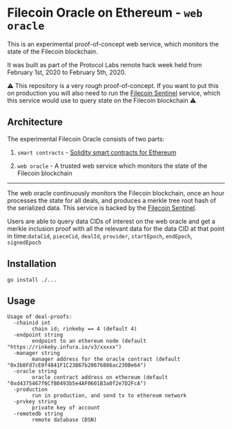 # Filecoin Oracle on Ethereum - `web oracle`

This is an experimental proof-of-concept web service, which monitors the state of the Filecoin blockchain.

It was built as part of the Protocol Labs remote hack week held from February 1st, 2020 to February 5th, 2020.

:warning: This repository is a very rough proof-of-concept. If you want to put this on production you will also need to run the [Filecoin Sentinel](https://github.com/filecoin-project/sentinel) service, which this service would use to query state on the Filecoin blockchain :warning:

## Architecture

The experimental Filecoin Oracle consists of two parts:

1. `smart contracts` - [Solidity smart contracts for Ethereum](https://github.com/nonsense/filecoin-oracle)

2. `web oracle` - A trusted web service which monitors the state of the Filecoin blockchain

---

The web oracle continuously monitors the Filecoin blockchain, once an hour processes the state for all deals, and produces a merkle tree root hash of the serialized data. This service is backed by the [Filecoin Sentinel](https://github.com/filecoin-project/sentinel).

Users are able to query data CIDs of interest on the web oracle and get a merkle inclusion proof with all the relevant data for the data CID at that point in time:`dataCid`, `pieceCid`, `dealId`, `provider`, `startEpoch`, `endEpoch`, `signedEpoch`

## Installation

```
go install ./...
```

## Usage

```
Usage of deal-proofs:
  -chainid int
        chain id; rinkeby == 4 (default 4)
  -endpoint string
        endpoint to an ethereum node (default "https://rinkeby.infura.io/v3/xxxxx")
  -manager string
        manager address for the oracle contract (default "0x3b8Fd7cE0f4841F1C23B67b20676886ac230Be64")
  -oracle string
        oracle contract address on ethereum (default "0xd4375467f6CfB0493b5e4AF0601B3a0f2e7D2FcA")
  -production
        run in production, and send tx to ethereum network
  -prvkey string
        private key of account
  -remotedb string
        remote database (DSN)
```
